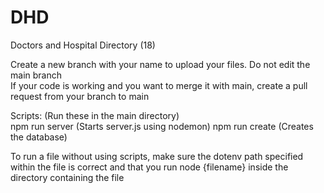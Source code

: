 # DHD
Doctors and Hospital Directory (18)

Create a new branch with your name to upload your files. Do not edit the main branch <br />
If your code is working and you want to merge it with main, create a pull request from your branch to main <br />

Scripts: (Run these in the main directory) <br />
npm run server (Starts server.js using nodemon)
npm run create (Creates the database)

To run a file without using scripts, make sure the dotenv path specified within the file is correct and that you run node {filename} inside the directory containing the file
